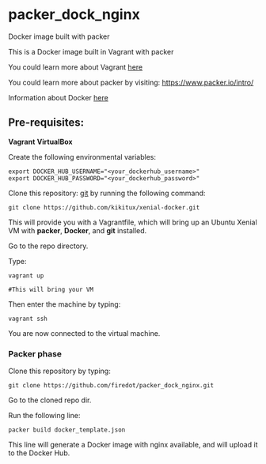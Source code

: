 # packer_dock_nginx

Docker image built with packer

This is a Docker image built in Vagrant with packer

You could learn more about Vagrant [here](https://www.vagrantup.com/intro/index.html)

You could learn more about packer by visiting: https://www.packer.io/intro/

Information about Docker [here](https://www.docker.com/why-docker)

## Pre-requisites:

**Vagrant**
**VirtualBox**

Create the following environmental variables: 

````
export DOCKER_HUB_USERNAME="<your_dockerhub_username>"
export DOCKER_HUB_PASSWORD="<your_dockerhub_password>"
````

Clone this repository: [git](https://github.com/kikitux/xenial-docker.git) by running the following command:

````
git clone https://github.com/kikitux/xenial-docker.git
````
This will provide you with a Vagrantfile, which will bring up an Ubuntu Xenial VM with **packer**, **Docker**, and **git** installed.

Go to the repo directory.

Type:
````
vagrant up

#This will bring your VM
````

Then enter the machine by typing:

````
vagrant ssh
````
You are now connected to the virtual machine.

### Packer phase

Clone this repository by typing:

````
git clone https://github.com/firedot/packer_dock_nginx.git
````

Go to the cloned repo dir.

Run the following line:

````
packer build docker_template.json
````
This line will generate a Docker image with nginx available, and will upload it to the Docker Hub.


